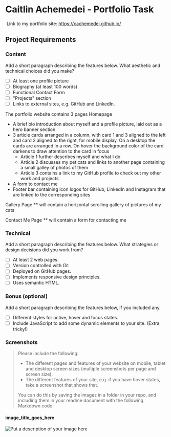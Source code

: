 #  Caitlin Achemedei - Portfolio Task
​
Link to my portfolio site: https://cachemedei.github.io/
​
## Project Requirements

### Content
 Add a short paragraph describing the features below. What aesthetic and technical choices did you make? 
- [ ] At least one profile picture
- [ ] Biography (at least 100 words)
- [ ] Functional Contact Form
- [ ] "Projects" section
- [ ] Links to external sites, e.g. GitHub and LinkedIn.

The portfolio website contains 3 pages
Homepage
- A brief bio introduction about myself and a profile picture, laid out as a hero banner section
- 3 article cards arranged in a column, with card 1 and 3 aligned to the left and card 2 aligned to the right, for mobile display. On a desktop the cards are arranged in a row. On hover the background color of the card darkens to draw attention to the card in focus
    -  Article 1 further describes myself and what I do 
    - Article 2 discusses my pet cats and links to another page containing a small galley of photos of them
    - Article 3 contains a link to my GitHub profile to check out my other work and projects
- A form to contact me
- Footer bar containing icon logos for GitHub, LinkedIn and Instagram that are linked to the corresponding sites

Gallery Page
** will contain a horizontal scrolling gallery of pictures of my cats

Contact Me Page
** will contain a form for contacting me
​
### Technical
 Add a short paragraph describing the features below. What strategies or design decisions did you work from? 
- [ ] At least 2 web pages.
- [ ] Version controlled with Git
- [ ] Deployed on GitHub pages.
- [ ] Implements responsive design principles.
- [ ] Uses semantic HTML.

### Bonus (optional)
 Add a short paragraph describing the features below, if you included any. 
- [ ] Different styles for active, hover and focus states.
- [ ] Include JavaScript to add some dynamic elements to your site. (Extra tricky!)
​
### Screenshots
> Please include the following:
> - The different pages and features of your website on mobile, tablet and desktop screen sizes (multiple screenshots per page and screen size).
> - The different features of your site, e.g. if you have hover states, take a screenshot that shows that.  
> 
> You can do this by saving the images in a folder in your repo, and including them in your readme document with the following Markdown code: 

####  image_title_goes_here 
![Put a description of your image here](./relative_path_to_file)
